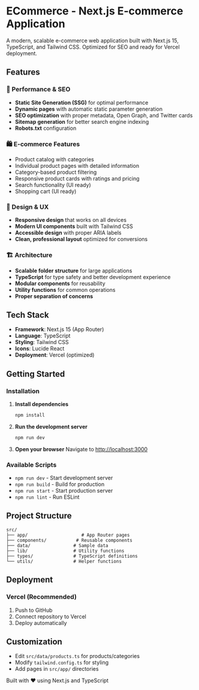# ECommerce - Next.js E-commerce Application

A modern, scalable e-commerce web application built with Next.js 15, TypeScript, and Tailwind CSS. Optimized for SEO and ready for Vercel deployment.

## Features

### 🚀 Performance & SEO

- **Static Site Generation (SSG)** for optimal performance
- **Dynamic pages** with automatic static parameter generation
- **SEO optimization** with proper metadata, Open Graph, and Twitter cards
- **Sitemap generation** for better search engine indexing
- **Robots.txt** configuration

### 🛍️ E-commerce Features

- Product catalog with categories
- Individual product pages with detailed information
- Category-based product filtering
- Responsive product cards with ratings and pricing
- Search functionality (UI ready)
- Shopping cart (UI ready)

### 🎨 Design & UX

- **Responsive design** that works on all devices
- **Modern UI components** built with Tailwind CSS
- **Accessible design** with proper ARIA labels
- **Clean, professional layout** optimized for conversions

### 🏗️ Architecture

- **Scalable folder structure** for large applications
- **TypeScript** for type safety and better development experience
- **Modular components** for reusability
- **Utility functions** for common operations
- **Proper separation of concerns**

## Tech Stack

- **Framework**: Next.js 15 (App Router)
- **Language**: TypeScript
- **Styling**: Tailwind CSS
- **Icons**: Lucide React
- **Deployment**: Vercel (optimized)

## Getting Started

### Installation

1. **Install dependencies**

   ```bash
   npm install
   ```

2. **Run the development server**

   ```bash
   npm run dev
   ```

3. **Open your browser**
   Navigate to [http://localhost:3000](http://localhost:3000)

### Available Scripts

- `npm run dev` - Start development server
- `npm run build` - Build for production
- `npm run start` - Start production server
- `npm run lint` - Run ESLint

## Project Structure

```
src/
├── app/                    # App Router pages
├── components/           # Reusable components
├── data/                # Sample data
├── lib/                 # Utility functions
├── types/               # TypeScript definitions
└── utils/               # Helper functions
```

## Deployment

### Vercel (Recommended)

1. Push to GitHub
2. Connect repository to Vercel
3. Deploy automatically

## Customization

- Edit `src/data/products.ts` for products/categories
- Modify `tailwind.config.ts` for styling
- Add pages in `src/app/` directories

Built with ❤️ using Next.js and TypeScript
